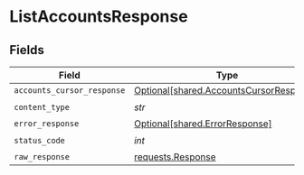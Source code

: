 # ListAccountsResponse


## Fields

| Field                                                                                    | Type                                                                                     | Required                                                                                 | Description                                                                              |
| ---------------------------------------------------------------------------------------- | ---------------------------------------------------------------------------------------- | ---------------------------------------------------------------------------------------- | ---------------------------------------------------------------------------------------- |
| `accounts_cursor_response`                                                               | [Optional[shared.AccountsCursorResponse]](../../models/shared/accountscursorresponse.md) | :heavy_minus_sign:                                                                       | OK                                                                                       |
| `content_type`                                                                           | *str*                                                                                    | :heavy_check_mark:                                                                       | N/A                                                                                      |
| `error_response`                                                                         | [Optional[shared.ErrorResponse]](../../models/shared/errorresponse.md)                   | :heavy_minus_sign:                                                                       | Error                                                                                    |
| `status_code`                                                                            | *int*                                                                                    | :heavy_check_mark:                                                                       | N/A                                                                                      |
| `raw_response`                                                                           | [requests.Response](https://requests.readthedocs.io/en/latest/api/#requests.Response)    | :heavy_minus_sign:                                                                       | N/A                                                                                      |